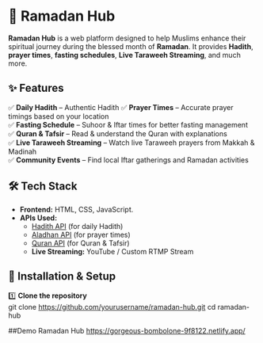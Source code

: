 # 🌙 Ramadan Hub  

**Ramadan Hub** is a web platform designed to help Muslims enhance their spiritual journey during the blessed month of
**Ramadan**. It provides **Hadith**, **prayer times**, **fasting schedules**, **Live Taraweeh Streaming**, and much more.  

## ✨ Features  

✅ **Daily Hadith** – Authentic Hadith 
✅ **Prayer Times** – Accurate prayer timings based on your location  
✅ **Fasting Schedule** – Suhoor & Iftar times for better fasting management  
✅ **Quran & Tafsir** – Read & understand the Quran with explanations  
✅ **Live Taraweeh Streaming** – Watch live Taraweeh prayers from Makkah & Madinah  
✅ **Community Events** – Find local Iftar gatherings and Ramadan activities  


## 🛠️ Tech Stack  

- **Frontend:** HTML, CSS, JavaScript.
- **APIs Used:**  
  - [Hadith API](https://api.hadith.gading.dev) (for daily Hadith)  
  - [Aladhan API](https://aladhan.com/prayer-times-api) (for prayer times)  
  - [Quran API](https://alquran.cloud/api) (for Quran & Tafsir)  
  - **Live Streaming:** YouTube  / Custom RTMP Stream  

## 🚀 Installation & Setup  

1️⃣ **Clone the repository**  
git clone https://github.com/yourusername/ramadan-hub.git
cd ramadan-hub

##Demo Ramadan Hub 
https://gorgeous-bombolone-9f8122.netlify.app/


